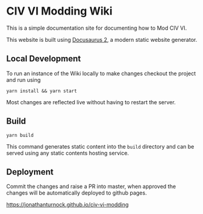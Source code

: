 # CIV VI Modding Wiki

This is a simple documentation site for documenting how to Mod CIV VI.

This website is built using [Docusaurus 2](https://v2.docusaurus.io/), a modern static website generator.

## Local Development

To run an instance of the Wiki locally to make changes checkout the project and run using

```console
yarn install && yarn start
```

Most changes are reflected live without having to restart the server.

## Build

```console
yarn build
```

This command generates static content into the `build` directory and can be served using any static contents hosting service.

## Deployment

Commit the changes and raise a PR into master, when approved the changes will be automatically deployed to github pages.

https://jonathanturnock.github.io/civ-vi-modding
